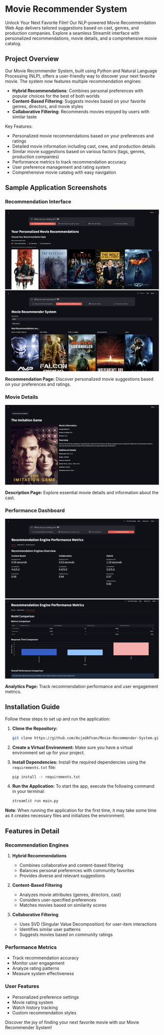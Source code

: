 # Movie Recommender System

Unlock Your Next Favorite Film! Our NLP-powered Movie Recommendation Web App delivers tailored suggestions based on cast, genres, and production companies. Explore a seamless Streamlit interface with personalized recommendations, movie details, and a comprehensive movie catalog.

## Project Overview

Our Movie Recommender System, built using Python and Natural Language Processing (NLP), offers a user-friendly way to discover your next favorite movie. The system now features multiple recommendation engines:

- **Hybrid Recommendations**: Combines personal preferences with popular choices for the best of both worlds
- **Content-Based Filtering**: Suggests movies based on your favorite genres, directors, and movie styles
- **Collaborative Filtering**: Recommends movies enjoyed by users with similar taste

Key Features:
- Personalized movie recommendations based on your preferences and ratings
- Detailed movie information including cast, crew, and production details
- Similar movie suggestions based on various factors (tags, genres, production companies)
- Performance metrics to track recommendation accuracy
- User preference management and rating system
- Comprehensive movie catalog with easy navigation

## Sample Application Screenshots

### Recommendation Interface
![Home Screen](images/Screenshot%202025-03-08%20at%2019.32.16.png)
![Personalized Recommendations](images/Screenshot%202025-03-08%20at%2019.32.42.png)

**Recommendation Page:** Discover personalized movie suggestions based on your preferences and ratings.

### Movie Details
![Metrics Dashboard](images/Screenshot%202025-03-08%20at%2019.41.57.png)


**Description Page:** Explore essential movie details and information about the cast.

### Performance Dashboard
![Movie Information](images/Screenshot%202025-03-08%20at%2019.33.14.png)
![Cast Information](images/Screenshot%202025-03-08%20at%2019.33.34.png)

**Analytics Page:** Track recommendation performance and user engagement metrics.

## Installation Guide

Follow these steps to set up and run the application:

1. **Clone the Repository:** 
    ```bash
    git clone https://github.com/AsjadAfnan/Movie-Recommender-System.git
    ```

2. **Create a Virtual Environment:** 
   Make sure you have a virtual environment set up for your project.

3. **Install Dependencies:**
   Install the required dependencies using the `requirements.txt` file:
   ```bash
   pip install -r requirements.txt
   ```

4. **Run the Application:**
   To start the app, execute the following command in your terminal:
   ```bash
   streamlit run main.py
   ```

**Note**: When running the application for the first time, it may take some time as it creates necessary files and initializes the environment.

## Features in Detail

### Recommendation Engines

1. **Hybrid Recommendations**
   - Combines collaborative and content-based filtering
   - Balances personal preferences with community favorites
   - Provides diverse and relevant suggestions

2. **Content-Based Filtering**
   - Analyzes movie attributes (genres, directors, cast)
   - Considers user-specified preferences
   - Matches movies based on similarity scores

3. **Collaborative Filtering**
   - Uses SVD (Singular Value Decomposition) for user-item interactions
   - Identifies similar user patterns
   - Suggests movies based on community ratings

### Performance Metrics

- Track recommendation accuracy
- Monitor user engagement
- Analyze rating patterns
- Measure system effectiveness

### User Features

- Personalized preference settings
- Movie rating system
- Watch history tracking
- Custom recommendation styles

Discover the joy of finding your next favorite movie with our Movie Recommender System!

